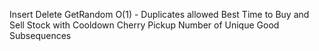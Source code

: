 Insert Delete GetRandom O(1) - Duplicates allowed
Best Time to Buy and Sell Stock with Cooldown
Cherry Pickup
Number of Unique Good Subsequences